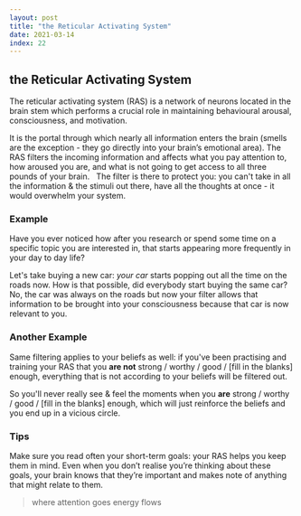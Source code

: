 ```yaml
---
layout: post
title: "the Reticular Activating System"
date: 2021-03-14
index: 22
---
```



## the Reticular Activating System

The reticular activating system (RAS) is a network of neurons located in the brain stem which performs a crucial role in maintaining behavioural arousal, consciousness, and motivation.  

It is the portal through which nearly all information enters the brain (smells are the exception - they go directly into your brain’s emotional area). The RAS filters the incoming information and affects what you pay attention to, how aroused you are, and what is not going to get access to all three pounds of your brain.  
The filter is there to protect you: you can't take in all the information & the stimuli out there, have all the thoughts at once - it would overwhelm your system.  

### Example

Have you ever noticed how after you research or spend some time on a specific topic you are interested in, that starts appearing more frequently in your day to day life?  

Let's take buying a new car: _your car_ starts popping out all the time on the roads now. How is that possible, did everybody start buying the same car? No, the car was always on the roads but now your filter allows that information to be brought into your consciousness because that car is now relevant to you.  

### Another Example

Same filtering applies to your beliefs as well: if you've been practising and training your RAS that you **are not** strong / worthy / good / [fill in the blanks] enough, everything that is not according to your beliefs will be filtered out.  

So you'll never really see & feel the moments when you **are** strong / worthy / good / [fill in the blanks] enough, which will just reinforce the beliefs and you end up in a vicious circle.  

### Tips

Make sure you read often your short-term goals: your RAS helps you keep them in mind. Even when you don’t realise you’re thinking about these goals, your brain knows that they’re important and makes note of anything that might relate to them.  

> where attention goes energy flows
